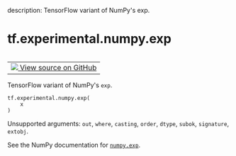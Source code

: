 description: TensorFlow variant of NumPy's exp.

<div itemscope itemtype="http://developers.google.com/ReferenceObject">
<meta itemprop="name" content="tf.experimental.numpy.exp" />
<meta itemprop="path" content="Stable" />
</div>

# tf.experimental.numpy.exp

<!-- Insert buttons and diff -->

<table class="tfo-notebook-buttons tfo-api nocontent" align="left">
<td>
  <a target="_blank" href="https://github.com/tensorflow/tensorflow/blob/r2.4/tensorflow/python/ops/numpy_ops/np_math_ops.py#L608-L610">
    <img src="https://www.tensorflow.org/images/GitHub-Mark-32px.png" />
    View source on GitHub
  </a>
</td>
</table>



TensorFlow variant of NumPy's `exp`.

<pre class="devsite-click-to-copy prettyprint lang-py tfo-signature-link">
<code>tf.experimental.numpy.exp(
    x
)
</code></pre>



<!-- Placeholder for "Used in" -->

Unsupported arguments: `out`, `where`, `casting`, `order`, `dtype`, `subok`, `signature`, `extobj`.

See the NumPy documentation for [`numpy.exp`](https://numpy.org/doc/1.16/reference/generated/numpy.exp.html).